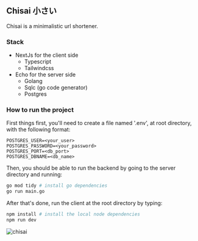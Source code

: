 ## Chisai 小さい
Chisai is a minimalistic url shortener.

### Stack
- NextJs for the client side
    - Typescript
    - Tailwindcss
- Echo for the server side
    - Golang
    - Sqlc (go code generator) 
    - Postgres

### How to run the project
First things first, you'll need to create a file named '.env', at root directory, with the following format:
```.env
POSTGRES_USER=<your_user>
POSTGRES_PASSWORD=<your_password>
POSTGRES_PORT=<db_port>
POSTGRES_DBNAME=<db_name>
```
Then, you should be able to run the backend by going to the server directory and running:

```bash
go mod tidy # install go dependencies
go run main.go
```
After that's done, run the client at the root directory by typing:
```bash
npm install # install the local node dependencies
npm run dev
```
![chisai](https://github.com/VitorGreff/chisai/assets/73392743/9c598c48-9355-408f-ba3f-807a195cc3fe)
